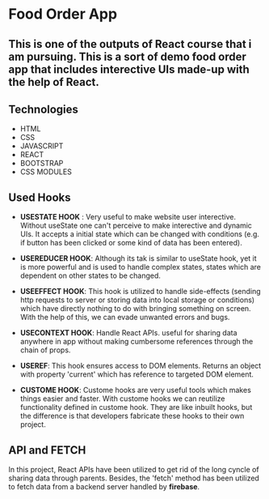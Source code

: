 # Food Order App

## This is one of the outputs of React course that i am pursuing. This is a sort of demo food order app that includes interective UIs made-up with the help of React.

## Technologies
- HTML
- CSS
- JAVASCRIPT
- REACT
- BOOTSTRAP
- CSS MODULES

## Used Hooks
- **USESTATE HOOK** : Very useful to make website user interective. Without useState one can't perceive to make interective and dynamic UIs. It accepts a initial state which can be changed with conditions (e.g. if button has been clicked or some kind of data has been entered).

- **USEREDUCER HOOK**: Although its tak is similar to useState hook, yet it is more powerful and is used to handle complex states, states which are dependent on other states to be changed.

- **USEEFFECT HOOK**: This hook is utilized to handle side-effects (sending http requests to server or storing data into local storage or conditions) which have directly nothing to do with bringing something on screen. With the help of this, we can evade unwanted errors and bugs.

- **USECONTEXT HOOK**: Handle React APIs. useful for sharing data anywhere in app without making cumbersome references through the chain of props.

- **USEREF**: This hook ensures access to DOM elements. Returns an object with property 'current' which has reference to targeted DOM element.

- **CUSTOME HOOK**: Custome hooks are very useful tools which makes things easier and faster. With custome hooks we can reutilize functionality defined in custome hook. They are like inbuilt hooks, but the difference is that developers fabricate these hooks to their own project.

## API and FETCH
In this project, React APIs have been utilized to get rid of the long cyncle of sharing data through parents. Besides, the 'fetch' method has been utilized to fetch data from a backend server handled by **firebase**.



